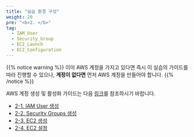 ```yaml
---
title: "실습 환경 구성"
weight: 20
pre: "<b>2. </b>"
tag:
  - IAM_User
  - Security_Group
  - EC2_Launch
  - EC2_Configuration
---
```


{{% notice warning %}}
이미 AWS 계정을 가지고 있다면 즉시 이 실습의 가이드를 따라 진행할 수 있으나, **계정이 없다면** 먼저 AWS 계정을 만들어야 합니다.
{{% /notice %}}

AWS 계정 생성 및 활성화 가이드는 다음 [링크](https://aws.amazon.com/ko/premiumsupport/knowledge-center/create-and-activate-aws-account/)를 참조하시기 바랍니다.  

- [2-1. IAM User 생성](/analytics-on-aws/ko/lab-setup/iam-user)
- [2-2. Security Groups 생성](/analytics-on-aws/ko/lab-setup/ec2-security-group)
- [2-3. EC2 생성](/analytics-on-aws/ko/lab-setup/ec2-launch)
- [2-4. EC2 설정](/analytics-on-aws/ko/lab-setup/ec2-user-configuration)
